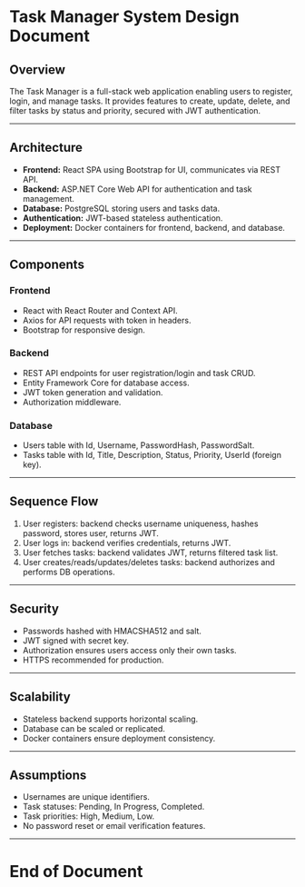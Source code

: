 # Task Manager System Design Document

## Overview

The Task Manager is a full-stack web application enabling users to register, login, and manage tasks. It provides features to create, update, delete, and filter tasks by status and priority, secured with JWT authentication.

---

## Architecture

- **Frontend:** React SPA using Bootstrap for UI, communicates via REST API.
- **Backend:** ASP.NET Core Web API for authentication and task management.
- **Database:** PostgreSQL storing users and tasks data.
- **Authentication:** JWT-based stateless authentication.
- **Deployment:** Docker containers for frontend, backend, and database.

---

## Components

### Frontend

- React with React Router and Context API.
- Axios for API requests with token in headers.
- Bootstrap for responsive design.

### Backend

- REST API endpoints for user registration/login and task CRUD.
- Entity Framework Core for database access.
- JWT token generation and validation.
- Authorization middleware.

### Database

- Users table with Id, Username, PasswordHash, PasswordSalt.
- Tasks table with Id, Title, Description, Status, Priority, UserId (foreign key).

---

## Sequence Flow

1. User registers: backend checks username uniqueness, hashes password, stores user, returns JWT.
2. User logs in: backend verifies credentials, returns JWT.
3. User fetches tasks: backend validates JWT, returns filtered task list.
4. User creates/reads/updates/deletes tasks: backend authorizes and performs DB operations.

---

## Security

- Passwords hashed with HMACSHA512 and salt.
- JWT signed with secret key.
- Authorization ensures users access only their own tasks.
- HTTPS recommended for production.

---

## Scalability

- Stateless backend supports horizontal scaling.
- Database can be scaled or replicated.
- Docker containers ensure deployment consistency.

---

## Assumptions

- Usernames are unique identifiers.
- Task statuses: Pending, In Progress, Completed.
- Task priorities: High, Medium, Low.
- No password reset or email verification features.

---

# End of Document
